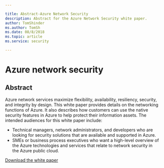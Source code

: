 ```yaml
---

title: Abstract-Azure Network Security
description: Abstract for the Azure Network Security white paper.
author: TomShinder
ms.author: TomSh
ms.date: 08/8/2018
ms.topic: article
ms.service: security

---
```

# Azure network security
## Abstract
Azure network services maximize flexibility, availability, resiliency, security, and integrity by design. This white paper provides details on the networking functions of Azure. It also describes how customers can use the native security features in Azure to help protect their information assets.
The intended audiences for this white paper include:
- Technical managers, network administrators, and developers who are looking for security solutions that are available and supported in Azure.
- SMEs or business process executives who want a high-level overview of the Azure technologies and services that relate to network security in the Azure public cloud.


[Download the white paper]()


